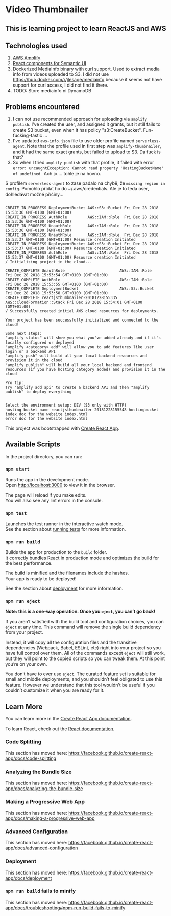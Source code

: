 
# Video Thumbnailer
## This is learning project to learn ReactJS and AWS

## Technologies used
1. [AWS Amplify](https://aws-amplify.github.io/docs/js/react)
1. [React components for Semantic UI](https://react.semantic-ui.com/)
1. Dockerized MediaInfo binary with curl support. Used to extract media info from videos uploaded to S3. I did not use https://hub.docker.com/r/jlesage/mediainfo because it seems not have support for curl access, I did not find it there.
1. TODO: Store mediainfo ni DynamoDB

## Problems encountered
1. I can not use recommended approach for uploading via `amplify publish`. I've created the user, and assigned it grants, but it still fails to create S3 bucket, even when it has policy "s3:CreateBucket". Fun-fucking-tastic ...
1. I've updated `aws-info.json` file to use older profile named `serverless-agent`. Note that the profile used in first step was `amplify-thumbnailer`, and it had the same exact grants, but failed to upload to S3. Da fuck is that?
1. So when I tried `amplify publish` with that profile, it failed with error `error: uncaughtException: Cannot read property 'HostingBucketName' of undefined `
Ach jo.... tohle je na hovno.

S profilem `serverless-agent` to zase padalo na chybě, že `missing region in config`. Pomohlo přidat ho do ~/.aws/credentials. Ale je to teda oser, dohledávat možné příčiny...

```

CREATE_IN_PROGRESS DeploymentBucket AWS::S3::Bucket Fri Dec 28 2018 15:53:36 GMT+0100 (GMT+01:00)
CREATE_IN_PROGRESS AuthRole         AWS::IAM::Role  Fri Dec 28 2018 15:53:36 GMT+0100 (GMT+01:00)
CREATE_IN_PROGRESS UnauthRole       AWS::IAM::Role  Fri Dec 28 2018 15:53:36 GMT+0100 (GMT+01:00)
CREATE_IN_PROGRESS UnauthRole       AWS::IAM::Role  Fri Dec 28 2018 15:53:37 GMT+0100 (GMT+01:00) Resource creation Initiated
CREATE_IN_PROGRESS DeploymentBucket AWS::S3::Bucket Fri Dec 28 2018 15:53:37 GMT+0100 (GMT+01:00) Resource creation Initiated
CREATE_IN_PROGRESS AuthRole         AWS::IAM::Role  Fri Dec 28 2018 15:53:37 GMT+0100 (GMT+01:00) Resource creation Initiated
/ Initializing project in the cloud...

CREATE_COMPLETE UnauthRole                        AWS::IAM::Role             Fri Dec 28 2018 15:53:54 GMT+0100 (GMT+01:00)
CREATE_COMPLETE AuthRole                          AWS::IAM::Role             Fri Dec 28 2018 15:53:55 GMT+0100 (GMT+01:00)
CREATE_COMPLETE DeploymentBucket                  AWS::S3::Bucket            Fri Dec 28 2018 15:53:58 GMT+0100 (GMT+01:00)
CREATE_COMPLETE reactjsthumbnailer-20181228155335 AWS::CloudFormation::Stack Fri Dec 28 2018 15:54:01 GMT+0100 (GMT+01:00)
√ Successfully created initial AWS cloud resources for deployments.

Your project has been successfully initialized and connected to the cloud!

Some next steps:
"amplify status" will show you what you've added already and if it's locally configured or deployed
"amplify <category> add" will allow you to add features like user login or a backend API
"amplify push" will build all your local backend resources and provision it in the cloud
"amplify publish" will build all your local backend and frontend resources (if you have hosting category added) and provision it in the cloud

Pro tip:
Try "amplify add api" to create a backend API and then "amplify publish" to deploy everything


Select the environment setup: DEV (S3 only with HTTP)
hosting bucket name reactjsthumbnailer-20181228155548-hostingbucket
index doc for the website index.html
error doc for the website index.html
```

This project was bootstrapped with [Create React App](https://github.com/facebook/create-react-app).

## Available Scripts

In the project directory, you can run:

### `npm start`

Runs the app in the development mode.<br>
Open [http://localhost:3000](http://localhost:3000) to view it in the browser.

The page will reload if you make edits.<br>
You will also see any lint errors in the console.

### `npm test`

Launches the test runner in the interactive watch mode.<br>
See the section about [running tests](https://facebook.github.io/create-react-app/docs/running-tests) for more information.

### `npm run build`

Builds the app for production to the `build` folder.<br>
It correctly bundles React in production mode and optimizes the build for the best performance.

The build is minified and the filenames include the hashes.<br>
Your app is ready to be deployed!

See the section about [deployment](https://facebook.github.io/create-react-app/docs/deployment) for more information.

### `npm run eject`

**Note: this is a one-way operation. Once you `eject`, you can’t go back!**

If you aren’t satisfied with the build tool and configuration choices, you can `eject` at any time. This command will remove the single build dependency from your project.

Instead, it will copy all the configuration files and the transitive dependencies (Webpack, Babel, ESLint, etc) right into your project so you have full control over them. All of the commands except `eject` will still work, but they will point to the copied scripts so you can tweak them. At this point you’re on your own.

You don’t have to ever use `eject`. The curated feature set is suitable for small and middle deployments, and you shouldn’t feel obligated to use this feature. However we understand that this tool wouldn’t be useful if you couldn’t customize it when you are ready for it.

## Learn More

You can learn more in the [Create React App documentation](https://facebook.github.io/create-react-app/docs/getting-started).

To learn React, check out the [React documentation](https://reactjs.org/).

### Code Splitting

This section has moved here: https://facebook.github.io/create-react-app/docs/code-splitting

### Analyzing the Bundle Size

This section has moved here: https://facebook.github.io/create-react-app/docs/analyzing-the-bundle-size

### Making a Progressive Web App

This section has moved here: https://facebook.github.io/create-react-app/docs/making-a-progressive-web-app

### Advanced Configuration

This section has moved here: https://facebook.github.io/create-react-app/docs/advanced-configuration

### Deployment

This section has moved here: https://facebook.github.io/create-react-app/docs/deployment

### `npm run build` fails to minify

This section has moved here: https://facebook.github.io/create-react-app/docs/troubleshooting#npm-run-build-fails-to-minify
